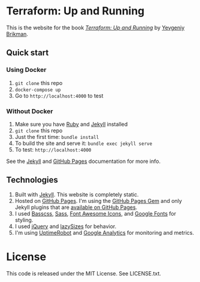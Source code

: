 # Terraform: Up and Running

This is the website for the book *[Terraform: Up and Running](http://www.terraformupandrunning.com)* by [Yevgeniy
Brikman](http://www.ybrikman.com).

## Quick start

### Using Docker

1. `git clone` this repo
1. `docker-compose up`
1. Go to `http://localhost:4000` to test

### Without Docker

1. Make sure you have [Ruby](https://www.ruby-lang.org/) and [Jekyll](http://jekyllrb.com/docs/installation/) installed
1. `git clone` this repo
1. Just the first time: `bundle install`
1. To build the site and serve it: `bundle exec jekyll serve`
1. To test: `http://localhost:4000`

See the [Jekyll](http://jekyllrb.com/) and [GitHub Pages](https://pages.github.com/) documentation for more info.

## Technologies

1. Built with [Jekyll](http://jekyllrb.com/). This website is completely static.
1. Hosted on [GitHub Pages](https://pages.github.com/). I'm using the
   [GitHub Pages Gem](https://help.github.com/articles/using-jekyll-with-pages/) and only Jekyll plugins that are
   [available on GitHub Pages](https://help.github.com/articles/repository-metadata-on-github-pages/).
1. I used [Basscss](http://www.basscss.com/), [Sass](http://sass-lang.com/),
   [Font Awesome Icons](http://fortawesome.github.io/Font-Awesome/icons/), and
   [Google Fonts](https://www.google.com/fonts) for styling.
1. I used [jQuery](https://jquery.com/) and [lazySizes](http://afarkas.github.io/lazysizes/) for behavior.
1. I'm using [UptimeRobot](http://uptimerobot.com/) and [Google Analytics](http://www.google.com/analytics/) for
   monitoring and metrics.

# License

This code is released under the MIT License. See LICENSE.txt.